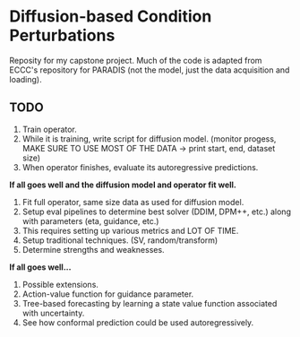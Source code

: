 # Diffusion-based Condition Perturbations

Reposity for my capstone project. Much of the code is adapted from ECCC's repository for PARADIS (not the model, just the data acquisition and loading). 

## TODO
1. Train operator.
2. While it is training, write script for diffusion model. (monitor progess, MAKE SURE TO USE MOST OF THE DATA -> print start, end, dataset size)
3. When operator finishes, evaluate its autoregressive predictions.

**If all goes well and the diffusion model and operator fit well.**
1. Fit full operator, same size data as used for diffusion model.
2. Setup eval pipelines to determine best solver (DDIM, DPM++, etc.) along with parameters (eta, guidance, etc.)
  1. This requires setting up various metrics and LOT OF TIME.
3. Setup traditional techniques. (SV, random/transform)
4. Determine strengths and weaknesses.

**If all goes well...**
1. Possible extensions.
  1. Action-value function for guidance parameter.
  2. Tree-based forecasting by learning a state value function associated with uncertainty.
2. See how conformal prediction could be used autoregressively.

     
